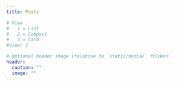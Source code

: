 ```yaml
---
title: Posts

# View.
#   1 = List
#   2 = Compact
#   3 = Card
#view: 2

# Optional header image (relative to `static/media/` folder).
header:
  caption: ""
  image: ""
---
```

